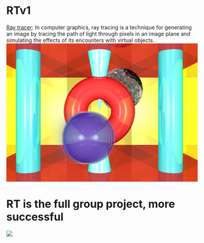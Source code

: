 # RTv1
<a href="https://en.wikipedia.org/wiki/Ray_tracing_(graphics)">Ray tracer</a>: In computer graphics, ray tracing is a technique for generating an image by tracing the path of light through pixels in an image plane and simulating the effects of its encounters with virtual objects.
<img src="https://github.com/atoulous/RTv1/blob/master/Screen%20Shot%202017-02-08%20at%2010.38.23%20AM.png"/>

# RT is the full group project, more successful
<img src="https://github.com/atoulous/raytracer-uno/blob/master/screen_14-03-2017_17:37:27.png"/>
